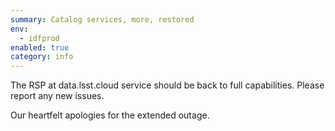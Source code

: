 ```yaml
---
summary: Catalog services, more, restored
env:
  - idfprod
enabled: true
category: info
---
```


The RSP at data.lsst.cloud service should be back to full capabilities. 
Please report any new issues. 

Our heartfelt apologies for the extended outage. 
